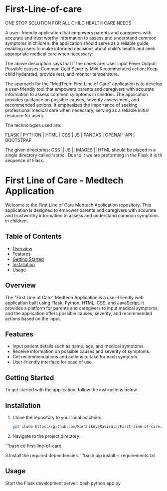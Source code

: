 # First-Line-of-care

ONE STOP SOLUTION FOR ALL CHILD HEALTH CARE NEEDS

A user- friendly application that empowers parents and caregivers with accurate and trust worthy information to assess and understand common symptoms in children. the application should serve as a reliable guide, enabling users to make informed decisions about child's health and seek appropriate medical care when necessary.


The above description says that if the cases are:
User input Fever
Output:
Possible causes: Common Cold
Severity:Mild
Recommended action: Keep child hyderated, provide rest, and monitor temperature.

The approach for the "MedTech: First Line of Care" 
application is to develop a user-friendly tool that empowers parents and caregivers with accurate information to assess common symptoms in children. The application provides guidance on possible causes, severity assessment, and recommended actions. 
It emphasizes the importance of seeking professional medical care when necessary, serving as a reliable initial resource for users.


The technologies used are:

FLASK |
PYTHON |
HTML |
CSS |
JS |
PANDAS |
OPENAI--API |
BOOTSTRAP 

The given directories:
CSS ||
JS ||
IMAGES ||
HTML 
should be placed in a single directory called 'static'.
Due to it we are preforming in the Flask it is th sequence of Flask.


# First Line of Care - Medtech Application

Welcome to the First Line of Care Medtech Application repository. This application is designed to empower parents and caregivers with accurate and trustworthy information to assess and understand common symptoms in children.

## Table of Contents

- [Overview](#overview)
- [Features](#features)
- [Getting Started](#getting-started)
- [Installation](#installation)
- [Usage](#usage)

## Overview

The "First Line of Care" Medtech Application is a user-friendly web application built using Flask, Python, HTML, CSS, and JavaScript. It provides a platform for parents and caregivers to input medical symptoms, and the application offers possible causes, severity, and recommended actions based on the input.

## Features

- Input patient details such as name, age, and medical symptoms.
- Receive information on possible causes and severity of symptoms.
- Get recommendations and actions to take for each symptom.
- User-friendly interface for ease of use.

## Getting Started

To get started with the application, follow the instructions below.

## Installation

1. Clone the repository to your local machine:

   ```bash
   git clone https://github.com/KarthikeyaRavirala/First-line-of-care.git

2. Navigate to the project directory:

  '''bash
   cd first-line-of-care
 
3.Install the required dependencies:
'''bash
   pip install -r requirements.txt


## Usage
Start the Flask development server:
 bash
python app.py
